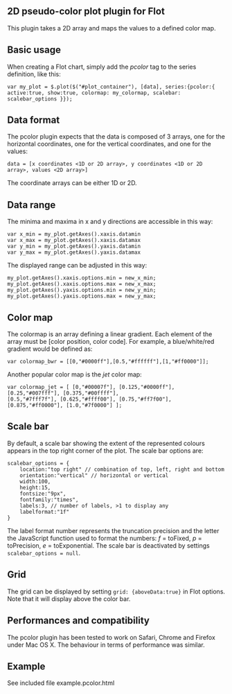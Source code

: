## 2D pseudo-color plot plugin for Flot ##
This plugin takes a 2D array and maps the values to a defined color map.
## Basic usage ##
When creating a Flot chart, simply add the *pcolor* tag to the series definition, like this:
```
var my_plot = $.plot($("#plot_container"), [data], series:{pcolor:{ active:true, show:true, colormap: my_colormap, scalebar: scalebar_options }});
```

## Data format ##
The pcolor plugin expects that the data is composed of 3 arrays, one for the horizontal coordinates, one for the vertical coordinates, and one for the values:
```
data = [x coordinates <1D or 2D array>, y coordinates <1D or 2D array>, values <2D array>]
```
The coordinate arrays can be either 1D or 2D.

## Data range ##
The minima and maxima in x and y directions are accessible in this way:
```
var x_min = my_plot.getAxes().xaxis.datamin
var x_max = my_plot.getAxes().xaxis.datamax
var y_min = my_plot.getAxes().yaxis.datamin
var y_max = my_plot.getAxes().yaxis.datamax
```
The displayed range can be adjusted in this way:
```
my_plot.getAxes().xaxis.options.min = new_x_min;
my_plot.getAxes().xaxis.options.max = new_x_max;
my_plot.getAxes().yaxis.options.min = new_y_min;
my_plot.getAxes().yaxis.options.max = new_y_max;
```

## Color map ##
The colormap is an array defining a linear gradient. Each element of the array must be [color position, color code].
For example, a blue/white/red gradient would be defined as:
```
var colormap_bwr = [[0,"#0000ff"],[0.5,"#ffffff"],[1,"#ff0000"]];
```
Another popular color map is the *jet* color map:
```
var colormap_jet = [ [0,"#00007f"], [0.125,"#0000ff"], [0.25,"#007fff"], [0.375,"#00ffff"],
[0.5,"#7fff7f"], [0.625,"#ffff00"], [0.75,"#ff7f00"], [0.875,"#ff0000"], [1.0,"#7f0000"] ];
```

## Scale bar ##
By default, a scale bar showing the extent of the represented colours appears in the top right corner of the plot. The scale bar options are:
```
scalebar_options = {
	location:"top right" // combination of top, left, right and bottom
	orientation:"vertical" // horizontal or vertical
	width:100,
	height:15,
	fontsize:"9px",
	fontfamily:"times",
	labels:3, // number of labels, >1 to display any
	labelformat:"1f"
}
```
The label format number represents the truncation precision and the letter the JavaScript function used to format the numbers: *f* = toFixed, *p* = toPrecision, *e* = toExponential.
The scale bar is deactivated by settings ```scalebar_options = null```.

## Grid ##
The grid can be displayed by setting ```grid: {aboveData:true}``` in Flot options. Note that it will display above the color bar.

## Performances and compatibility ##
The pcolor plugin has been tested to work on Safari, Chrome and Firefox under Mac OS X. The behaviour in terms of performance was similar.

## Example ##
See included file example.pcolor.html
